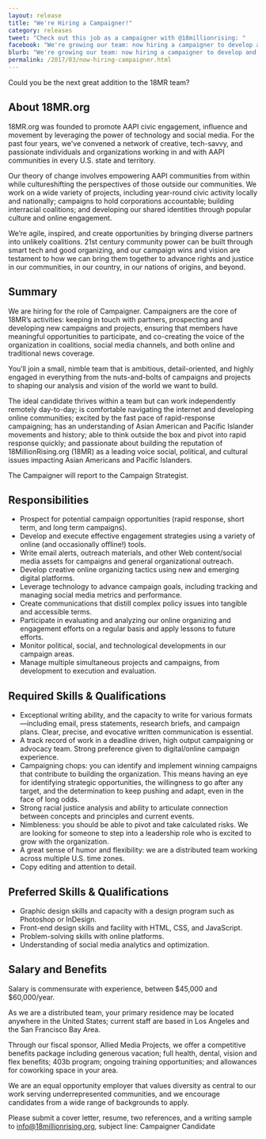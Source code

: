 ```yaml
---
layout: release
title: "We're Hiring a Campaigner!"
category: releases
tweet: "Check out this job as a campaigner with @18millionrising: "
facebook: "We're growing our team: now hiring a campaigner to develop and manage our dynamic campaigns!"
blurb: "We're growing our team: now hiring a campaigner to develop and manage our dynamic campaigns!"
permalink: /2017/03/now-hiring-campaigner.html
---
```


Could you be the next great addition to the 18MR team?

## About 18MR.org
18MR.org was founded to promote AAPI civic engagement, influence and movement by leveraging the power of technology and social media. For the past four years, we've convened a network of creative, tech-savvy, and passionate individuals and organizations working in and with AAPI communities in every U.S. state and territory. 

Our theory of change involves empowering AAPI communities from within while cultureshifting the perspectives of those outside our communities. We work on a wide variety of projects, including year-round civic activity locally and nationally; campaigns to hold corporations accountable; building interracial coalitions; and developing our shared identities through popular culture and online engagement.

We’re agile, inspired, and create opportunities by bringing diverse partners into unlikely coalitions. 21st century community power can be built through smart tech and good organizing, and our campaign wins and vision are testament to how we can bring them together to advance rights and justice in our communities, in our country, in our nations of origins, and beyond.

## Summary
We are hiring for the role of Campaigner. Campaigners are the core of 18MR’s activities: keeping in touch with partners, prospecting and developing new campaigns and projects, ensuring that members have meaningful opportunities to participate, and co-creating the voice of the organization in coalitions, social media channels, and both online and traditional news coverage.

You’ll join a small, nimble team that is ambitious, detail-oriented, and highly engaged in everything from the nuts-and-bolts of campaigns and projects to shaping our analysis and vision of the world we want to build.

The ideal candidate thrives within a team but can work independently remotely day-to-day; is comfortable navigating the internet and developing online communities; excited by the fast pace of rapid-response campaigning; has an understanding of Asian American and Pacific Islander movements and history; able to think outside the box and pivot into rapid response quickly; and passionate about building the reputation of 18MillionRising.org (18MR) as a leading voice social, political, and cultural issues impacting Asian Americans and Pacific Islanders.

The Campaigner will report to the Campaign Strategist.

## Responsibilities

- Prospect for potential campaign opportunities (rapid response, short term, and long term campaigns).
- Develop and execute effective engagement strategies using a variety of online (and occasionally offline!) tools.
- Write email alerts, outreach materials, and other Web content/social media assets for campaigns and general organizational outreach.
- Develop creative online organizing tactics using new and emerging digital platforms.
- Leverage technology to advance campaign goals, including tracking and managing social media metrics and performance.
- Create communications that distill complex policy issues into tangible and accessible terms.
- Participate in evaluating and analyzing our online organizing and engagement efforts on a regular basis and apply lessons to future efforts.
- Monitor political, social, and technological developments in our campaign areas.
- Manage multiple simultaneous projects and campaigns, from development to execution and evaluation.

## Required Skills & Qualifications

- Exceptional writing ability, and the capacity to write for various formats—including email, press statements, research briefs, and campaign plans. Clear, precise, and evocative written communication is essential.
- A track record of work in a deadline driven, high output campaigning or advocacy team. Strong preference given to digital/online campaign experience.
- Campaigning chops: you can identify and implement winning campaigns that contribute to building the organization. This means having an eye for identifying strategic opportunities, the willingness to go after any target, and the determination to keep pushing and adapt, even in the face of long odds.
- Strong racial justice analysis and ability to articulate connection between concepts and principles and current events.
- Nimbleness: you should be able to pivot and take calculated risks. We are looking for someone to step into a leadership role who is excited to grow with the organization.
- A great sense of humor and flexibility: we are a distributed team working across multiple U.S. time zones.
- Copy editing and attention to detail.

## Preferred Skills & Qualifications
- Graphic design skills and capacity with a design program such as Photoshop or InDesign.
- Front-end design skills and facility with HTML, CSS, and JavaScript.
- Problem-solving skills with online platforms.
- Understanding of social media analytics and optimization.

## Salary and Benefits

Salary is commensurate with experience, between $45,000 and $60,000/year. 

As we are a distributed team, your primary residence may be located anywhere in the United States; current staff are based in Los Angeles and the San Francisco Bay Area.

Through our fiscal sponsor, Allied Media Projects, we offer a competitive benefits package including generous vacation; full health, dental, vision and flex benefits; 403b program; ongoing training opportunities; and allowances for coworking space in your area.

We are an equal opportunity employer that values diversity as central to our work serving underrepresented communities, and we encourage candidates from a wide range of backgrounds to apply.

Please submit a cover letter, resume, two references, and a writing sample to info@18millionrising.org, subject line: Campaigner Candidate
